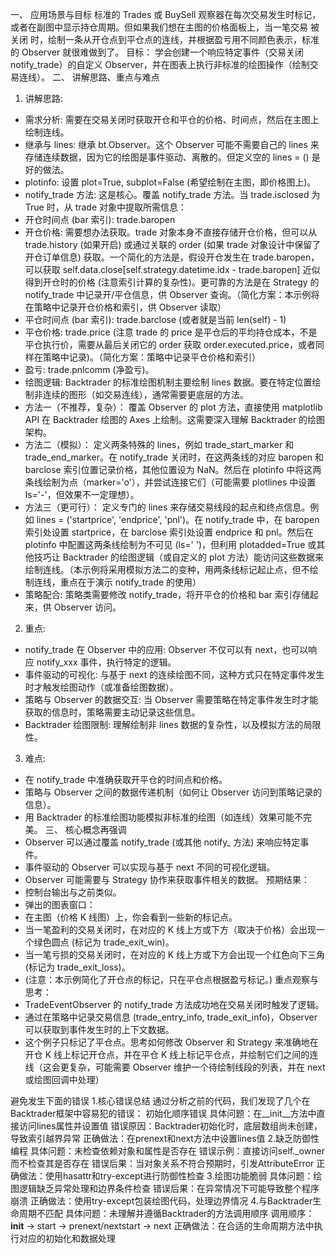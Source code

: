 一、 应用场景与目标
标准的 Trades 或 BuySell 观察器在每次交易发生时标记，或者在副图中显示持仓周期。但如果我们想在主图的价格面板上，当一笔交易 被关闭 时，绘制一条从开仓点到平仓点的连线，并根据盈亏用不同颜色表示，标准的 Observer 就很难做到了。
目标： 学会创建一个响应特定事件（交易关闭 notify_trade）的自定义 Observer，并在图表上执行非标准的绘图操作（绘制交易连线）。
二、 讲解思路、重点与难点
1. 讲解思路:
- 需求分析: 需要在交易关闭时获取开仓和平仓的价格、时间点，然后在主图上绘制连线。
- 继承与 lines: 继承 bt.Observer。这个 Observer 可能不需要自己的 lines 来存储连续数据，因为它的绘图是事件驱动、离散的。但定义空的 lines = () 是好的做法。
- plotinfo: 设置 plot=True, subplot=False (希望绘制在主图，即价格图上)。
- notify_trade 方法: 这是核心。覆盖 notify_trade 方法。当 trade.isclosed 为 True 时，从 trade 对象中提取所需信息：
- 开仓时间点 (bar 索引): trade.baropen
- 开仓价格: 需要想办法获取。trade 对象本身不直接存储开仓价格，但可以从 trade.history (如果开启) 或通过关联的 order (如果 trade 对象设计中保留了开仓订单信息) 获取。一个简化的方法是，假设开仓发生在 trade.baropen，可以获取 self.data.close[self.strategy.datetime.idx - trade.baropen] 近似得到开仓时的价格 (注意索引计算的复杂性)。更可靠的方法是在 Strategy 的 notify_trade 中记录开/平仓信息，供 Observer 查询。（简化方案：本示例将在策略中记录开仓价格和索引，供 Observer 读取）
- 平仓时间点 (bar 索引): trade.barclose (或者就是当前 len(self) - 1)
- 平仓价格: trade.price (注意 trade 的 price 是平仓后的平均持仓成本，不是平仓执行价，需要从最后关闭它的 order 获取 order.executed.price，或者同样在策略中记录)。（简化方案：策略中记录平仓价格和索引）
- 盈亏: trade.pnlcomm (净盈亏)。
- 绘图逻辑: Backtrader 的标准绘图机制主要绘制 lines 数据。要在特定位置绘制非连续的图形（如交易连线），通常需要更底层的方法。
- 方法一（不推荐，复杂）： 覆盖 Observer 的 plot 方法，直接使用 matplotlib API 在 Backtrader 绘图的 Axes 上绘制。这需要深入理解 Backtrader 的绘图架构。
- 方法二（模拟）： 定义两条特殊的 lines，例如 trade_start_marker 和 trade_end_marker。在 notify_trade 关闭时，在这两条线的对应 baropen 和 barclose 索引位置记录价格，其他位置设为 NaN。然后在 plotinfo 中将这两条线绘制为点（marker='o'），并尝试连接它们（可能需要 plotlines 中设置 ls='-'，但效果不一定理想）。
- 方法三（更可行）： 定义专门的 lines 来存储交易线段的起点和终点信息。例如 lines = ('startprice', 'endprice', 'pnl')。在 notify_trade 中，在 baropen 索引处设置 startprice，在 barclose 索引处设置 endprice 和 pnl。然后在 plotinfo 中配置这两条线绘制为不可见 (ls=' ')，但利用 plotadded=True 或其他技巧让 Backtrader 的绘图逻辑（或自定义的 plot 方法）能访问这些数据来绘制连线。（本示例将采用模拟方法二的变种，用两条线标记起止点，但不绘制连线，重点在于演示 notify_trade 的使用）
- 策略配合: 策略类需要修改 notify_trade，将开平仓的价格和 bar 索引存储起来，供 Observer 访问。
2. 重点:
- notify_trade 在 Observer 中的应用: Observer 不仅可以有 next，也可以响应 notify_xxx 事件，执行特定的逻辑。
- 事件驱动的可视化: 与基于 next 的连续绘图不同，这种方式只在特定事件发生时才触发绘图动作（或准备绘图数据）。
- 策略与 Observer 的数据交互: 当 Observer 需要策略在特定事件发生时才能获取的信息时，策略需要主动记录这些信息。
- Backtrader 绘图限制: 理解绘制非 lines 数据的复杂性，以及模拟方法的局限性。
3. 难点:
- 在 notify_trade 中准确获取开平仓的时间点和价格。
- 策略与 Observer 之间的数据传递机制（如何让 Observer 访问到策略记录的信息）。
- 用 Backtrader 的标准绘图功能模拟非标准的绘图（如连线）效果可能不完美。
三、 核心概念再强调
- Observer 可以通过覆盖 notify_trade (或其他 notify_ 方法) 来响应特定事件。
- 事件驱动的 Observer 可以实现与基于 next 不同的可视化逻辑。
- Observer 可能需要与 Strategy 协作来获取事件相关的数据。
预期结果：
- 控制台输出与之前类似。
- 弹出的图表窗口：
- 在主图（价格 K 线图）上，你会看到一些新的标记点。
- 当一笔盈利的交易关闭时，在对应的 K 线上方或下方（取决于价格）会出现一个绿色圆点 (标记为 trade_exit_win)。
- 当一笔亏损的交易关闭时，在对应的 K 线上方或下方会出现一个红色向下三角 (标记为 trade_exit_loss)。
- (注意：本示例简化了开仓点的标记，只在平仓点根据盈亏标记。)
重点观察与思考：
- TradeEventObserver 的 notify_trade 方法成功地在交易关闭时触发了逻辑。
- 通过在策略中记录交易信息 (trade_entry_info, trade_exit_info)，Observer 可以获取到事件发生时的上下文数据。
- 这个例子只标记了平仓点。思考如何修改 Observer 和 Strategy 来准确地在开仓 K 线上标记开仓点，并在平仓 K 线上标记平仓点，并绘制它们之间的连线（这会更复杂，可能需要 Observer 维护一个待绘制线段的列表，并在 next 或绘图回调中处理）

避免发生下面的错误
1.核心错误总结
通过分析之前的代码，我们发现了几个在Backtrader框架中容易犯的错误：
初始化顺序错误
具体问题：在__init__方法中直接访问lines属性并设置值
错误原因：Backtrader初始化时，底层数组尚未创建，导致索引越界异常
正确做法：在prenext和next方法中设置lines值
2.缺乏防御性编程
具体问题：未检查依赖对象和属性是否存在
错误示例：直接访问self._owner而不检查其是否存在
错误后果：当对象关系不符合预期时，引发AttributeError
正确做法：使用hasattr和try-except进行防御性检查
3.绘图功能脆弱
具体问题：绘图逻辑缺乏异常处理和边界条件检查
错误后果：在异常情况下可能导致整个程序崩溃
正确做法：使用try-except包装绘图代码，处理边界情况
4.与Backtrader生命周期不匹配
具体问题：未理解并遵循Backtrader的方法调用顺序
调用顺序：__init__ -> start -> prenext/nextstart -> next
正确做法：在合适的生命周期方法中执行对应的初始化和数据处理